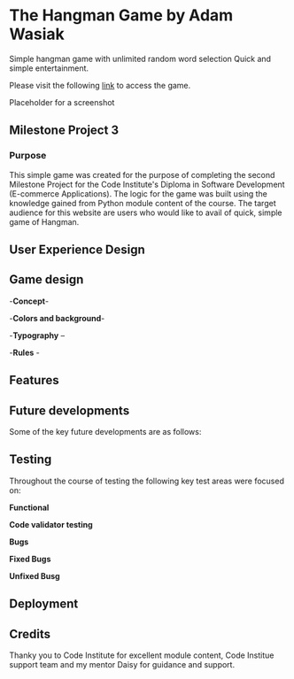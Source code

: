 # The Hangman Game by Adam Wasiak
Simple hangman game with unlimited random word selection
Quick and simple entertainment.

Please visit the following [link](https://thehangmangame2022.herokuapp.com/) to access the game.

Placeholder for a screenshot

## Milestone Project 3
### Purpose 

This simple game was created for the purpose of completing the second Milestone Project for the Code Institute's Diploma in Software Development (E-commerce Applications). The logic for the game was built using the knowledge gained from Python module content of the course. The target audience for this website are users who would like to avail of quick, simple game of Hangman. 

## User Experience Design  




## Game design 
 

-**Concept**- 

-**Colors and background**- 

-**Typography** – 

-**Rules** - 


## Features 







## Future developments

Some of the key future developments are as follows:



## Testing 
Throughout the course of testing the following key test areas were focused on:

**Functional**





**Code validator testing**






**Bugs**

  **Fixed Bugs**
  

  
  **Unfixed Busg**
  


 
## Deployment 


## Credits



Thanky you to Code Institute for excellent module content, Code Institue support team and my mentor Daisy for guidance and support.













